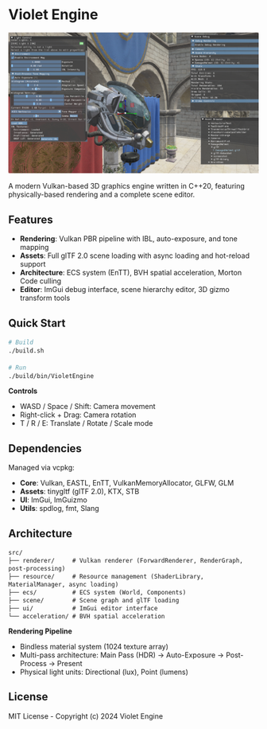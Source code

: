 # Violet Engine

![Violet Engine Screenshot](assets/screenshot.jpg)

A modern Vulkan-based 3D graphics engine written in C++20, featuring physically-based rendering and a complete scene editor.

## Features

- **Rendering**: Vulkan PBR pipeline with IBL, auto-exposure, and tone mapping
- **Assets**: Full glTF 2.0 scene loading with async loading and hot-reload support
- **Architecture**: ECS system (EnTT), BVH spatial acceleration, Morton Code culling
- **Editor**: ImGui debug interface, scene hierarchy editor, 3D gizmo transform tools

## Quick Start

```bash
# Build
./build.sh

# Run
./build/bin/VioletEngine
```

**Controls**
- WASD / Space / Shift: Camera movement
- Right-click + Drag: Camera rotation
- T / R / E: Translate / Rotate / Scale mode

## Dependencies

Managed via vcpkg:
- **Core**: Vulkan, EASTL, EnTT, VulkanMemoryAllocator, GLFW, GLM
- **Assets**: tinygltf (glTF 2.0), KTX, STB
- **UI**: ImGui, ImGuizmo
- **Utils**: spdlog, fmt, Slang

## Architecture

```
src/
├── renderer/     # Vulkan renderer (ForwardRenderer, RenderGraph, post-processing)
├── resource/     # Resource management (ShaderLibrary, MaterialManager, async loading)
├── ecs/          # ECS system (World, Components)
├── scene/        # Scene graph and glTF loading
├── ui/           # ImGui editor interface
└── acceleration/ # BVH spatial acceleration
```

**Rendering Pipeline**
- Bindless material system (1024 texture array)
- Multi-pass architecture: Main Pass (HDR) → Auto-Exposure → Post-Process → Present
- Physical light units: Directional (lux), Point (lumens)


## License

MIT License - Copyright (c) 2024 Violet Engine
